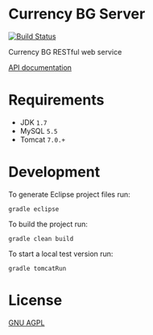 Currency BG Server
============================

[![Build Status](https://travis-ci.org/vexelon-dot-net/currencybg.server.svg?branch=master)](https://travis-ci.org/vexelon-dot-net/currencybg.server)

Currency BG RESTful web service

[API documentation](docs/API.md)

# Requirements

  * JDK `1.7`
  * MySQL `5.5`
  * Tomcat `7.0.+`

# Development

To generate Eclipse project files run:

	gradle eclipse

To build the project run:

	gradle clean build

To start a local test version run:

	gradle tomcatRun

# License

[GNU AGPL](LICENSE) 
